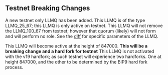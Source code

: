 Testnet Breaking Changes
------------------------

A new testnet only LLMQ has been added. This LLMQ is of the type LLMQ_25_67; this LLMQ is only active on testnet. 
This LLMQ will not remove the LLMQ_100_67 from testnet; however that quorum (likely) will not form and will perform no role.
See the [diff](https://github.com/dashpay/dash/pull/5225/files#diff-e70a38a3e8c2a63ca0494627301a5c7042141ad301193f78338d97cb1b300ff9R451-R469) for specific parameters of the LLMQ.

This LLMQ will become active at the height of 847000. **This will be a breaking change and a hard fork for testnet**
This LLMQ is not activated with the v19 hardfork; as such testnet will experience two hardforks. One at height 847000,
and the other to be determined by the BIP9 hard fork process.
